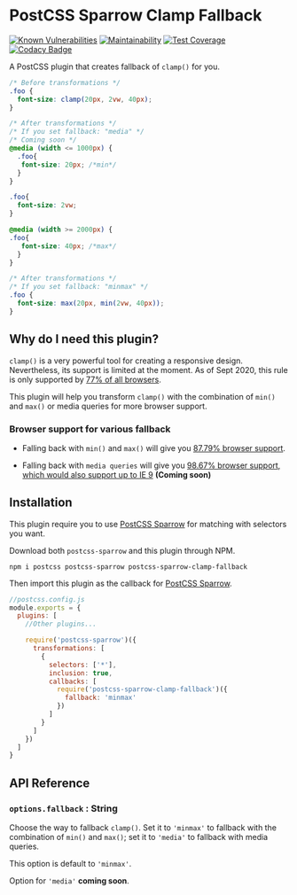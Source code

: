 # PostCSS Sparrow Clamp Fallback

[![Known Vulnerabilities](https://snyk.io/test/github/winston0410/postcss-sparrow-clamp-fallback/badge.svg?targetFile=package.json)](https://snyk.io/test/github/winston0410/postcss-sparrow-clamp-fallback?targetFile=package.json) [![Maintainability](https://api.codeclimate.com/v1/badges/197685e0ce4442a09dc5/maintainability)](https://codeclimate.com/github/winston0410/postcss-sparrow-clamp-fallback/maintainability) [![Test Coverage](https://api.codeclimate.com/v1/badges/197685e0ce4442a09dc5/test_coverage)](https://codeclimate.com/github/winston0410/postcss-sparrow-clamp-fallback/test_coverage) [![Codacy Badge](https://app.codacy.com/project/badge/Grade/3c9e4b7149f040199bff83165f61ac17)](https://www.codacy.com/manual/winston0410/postcss-sparrow-clamp-fallback/dashboard?utm_source=github.com&utm_medium=referral&utm_content=winston0410/postcss-sparrow-clamp-fallback&utm_campaign=Badge_Grade)

A PostCSS plugin that creates fallback of `clamp()` for you.

```css
/* Before transformations */
.foo {
  font-size: clamp(20px, 2vw, 40px);
}
```

```css
/* After transformations */
/* If you set fallback: "media" */
/* Coming soon */
@media (width <= 1000px) {
  .foo{
   font-size: 20px; /*min*/
  }
}

.foo{
  font-size: 2vw;
}

@media (width >= 2000px) {
.foo{
   font-size: 40px; /*max*/
  }
}
```

```css
/* After transformations */
/* If you set fallback: "minmax" */
.foo {
  font-size: max(20px, min(2vw, 40px));
}
```

## Why do I need this plugin?

`clamp()` is a very powerful tool for creating a responsive design. Nevertheless, its support is limited at the moment. As of Sept 2020, this rule is only supported by [77% of all browsers](https://caniuse.com/?search=clamp()).

This plugin will help you transform `clamp()` with the combination of `min()` and `max()` or media queries for more browser support.

### Browser support for various fallback

- Falling back with `min()` and `max()` will give you [87.79% browser support](https://caniuse.com/?search=min()).

- Falling back with `media queries` will give you [98.67% browser support, which would also support up to IE 9](https://caniuse.com/?search=media%20queries) **(Coming soon)**

## Installation

This plugin require you to use [PostCSS Sparrow](https://www.npmjs.com/package/postcss-sparrow) for matching with selectors you want.

Download both `postcss-sparrow` and this plugin through NPM.

```shell
npm i postcss postcss-sparrow postcss-sparrow-clamp-fallback
```

Then import this plugin as the callback for [PostCSS Sparrow](https://www.npmjs.com/package/postcss-sparrow).

```javascript
//postcss.config.js
module.exports = {
  plugins: [
    //Other plugins...

    require('postcss-sparrow')({
      transformations: [
        {
          selectors: ['*'],
          inclusion: true,
          callbacks: [
            require('postcss-sparrow-clamp-fallback')({
              fallback: 'minmax'
            })
          ]
        }
      ]
    })
  ]
}
```

## API Reference

### `options.fallback` : String

Choose the way to fallback `clamp()`. Set it to `'minmax'` to fallback with the combination of `min()` and `max()`; set it to `'media'` to fallback with media queries.

This option is default to `'minmax'`.

Option for `'media'` **coming soon**.
